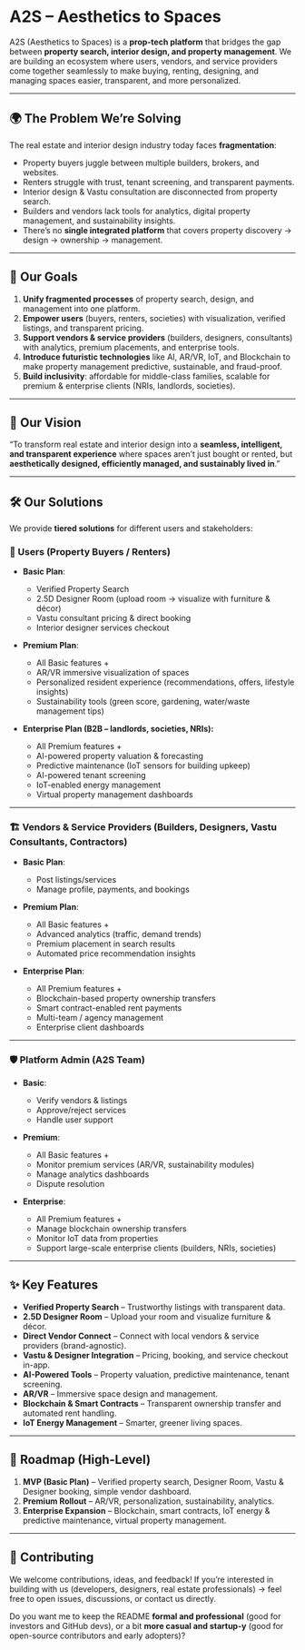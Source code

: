 
# A2S – Aesthetics to Spaces

A2S (Aesthetics to Spaces) is a **prop-tech platform** that bridges the gap between **property search, interior design, and property management**.
We are building an ecosystem where users, vendors, and service providers come together seamlessly to make buying, renting, designing, and managing spaces easier, transparent, and more personalized.

---

## 🌍 The Problem We’re Solving

The real estate and interior design industry today faces **fragmentation**:

* Property buyers juggle between multiple builders, brokers, and websites.
* Renters struggle with trust, tenant screening, and transparent payments.
* Interior design & Vastu consultation are disconnected from property search.
* Builders and vendors lack tools for analytics, digital property management, and sustainability insights.
* There’s no **single integrated platform** that covers property discovery → design → ownership → management.

---

## 🎯 Our Goals

1. **Unify fragmented processes** of property search, design, and management into one platform.
2. **Empower users** (buyers, renters, societies) with visualization, verified listings, and transparent pricing.
3. **Support vendors & service providers** (builders, designers, consultants) with analytics, premium placements, and enterprise tools.
4. **Introduce futuristic technologies** like AI, AR/VR, IoT, and Blockchain to make property management predictive, sustainable, and fraud-proof.
5. **Build inclusivity**: affordable for middle-class families, scalable for premium & enterprise clients (NRIs, landlords, societies).

---

## 🚀 Our Vision

“To transform real estate and interior design into a **seamless, intelligent, and transparent experience** where spaces aren’t just bought or rented, but **aesthetically designed, efficiently managed, and sustainably lived in**.”

---

## 🛠️ Our Solutions

We provide **tiered solutions** for different users and stakeholders:

### 👤 Users (Property Buyers / Renters)

* **Basic Plan**:

  * Verified Property Search
  * 2.5D Designer Room (upload room → visualize with furniture & décor)
  * Vastu consultant pricing & direct booking
  * Interior designer services checkout

* **Premium Plan**:

  * All Basic features +
  * AR/VR immersive visualization of spaces
  * Personalized resident experience (recommendations, offers, lifestyle insights)
  * Sustainability tools (green score, gardening, water/waste management tips)

* **Enterprise Plan (B2B – landlords, societies, NRIs):**

  * All Premium features +
  * AI-powered property valuation & forecasting
  * Predictive maintenance (IoT sensors for building upkeep)
  * AI-powered tenant screening
  * IoT-enabled energy management
  * Virtual property management dashboards

---

### 🏗️ Vendors & Service Providers (Builders, Designers, Vastu Consultants, Contractors)

* **Basic Plan**:

  * Post listings/services
  * Manage profile, payments, and bookings

* **Premium Plan**:

  * All Basic features +
  * Advanced analytics (traffic, demand trends)
  * Premium placement in search results
  * Automated price recommendation insights

* **Enterprise Plan**:

  * All Premium features +
  * Blockchain-based property ownership transfers
  * Smart contract-enabled rent payments
  * Multi-team / agency management
  * Enterprise client dashboards

---

### 🛡️ Platform Admin (A2S Team)

* **Basic**:

  * Verify vendors & listings
  * Approve/reject services
  * Handle user support

* **Premium**:

  * All Basic features +
  * Monitor premium services (AR/VR, sustainability modules)
  * Manage analytics dashboards
  * Dispute resolution

* **Enterprise**:

  * All Premium features +
  * Manage blockchain ownership transfers
  * Monitor IoT data from properties
  * Support large-scale enterprise clients (builders, NRIs, societies)

---

## ✨ Key Features

* **Verified Property Search** – Trustworthy listings with transparent data.
* **2.5D Designer Room** – Upload your room and visualize furniture & décor.
* **Direct Vendor Connect** – Connect with local vendors & service providers (brand-agnostic).
* **Vastu & Designer Integration** – Pricing, booking, and service checkout in-app.
* **AI-Powered Tools** – Property valuation, predictive maintenance, tenant screening.
* **AR/VR** – Immersive space design and management.
* **Blockchain & Smart Contracts** – Transparent ownership transfer and automated rent handling.
* **IoT Energy Management** – Smarter, greener living spaces.

---

## 🔮 Roadmap (High-Level)

1. **MVP (Basic Plan)** – Verified property search, Designer Room, Vastu & Designer booking, simple vendor dashboard.
2. **Premium Rollout** – AR/VR, personalization, sustainability, analytics.
3. **Enterprise Expansion** – Blockchain, smart contracts, IoT energy & predictive maintenance, virtual property management.

---

## 🤝 Contributing

We welcome contributions, ideas, and feedback!
If you’re interested in building with us (developers, designers, real estate professionals) → feel free to open issues, discussions, or contact us directly.


Do you want me to keep the README **formal and professional** (good for investors and GitHub devs), or a bit **more casual and startup-y** (good for open-source contributors and early adopters)?
